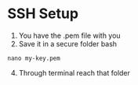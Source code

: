 # SSH Setup

1. You have the .pem file with you
2. Save it in a secure folder
bash
```
nano my-key.pem
```
   

4. Through terminal reach that folder 
